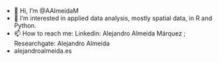 - 👋 Hi, I’m @AAlmeidaM
- 👀 I’m interested in applied data analysis, mostly spatial data, in R and Python.
- 📫 How to reach me: Linkedin: Alejandro Almeida Márquez ; Researchgate: Alejandro Almeida
- alejandroalmeida.es

<!---
AAlmeidaM/AAlmeidaM is a ✨ special ✨ repository because its `README.md` (this file) appears on your GitHub profile.
You can click the Preview link to take a look at your changes.
--->
